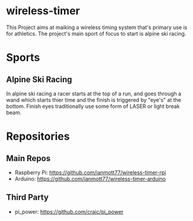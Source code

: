 # wireless-timer
 This Project aims at maiking a wireless timing system that's primary use is for athletics. The project's main sport of focus to start is alpine ski racing. 
 
 # Sports
 
 ## Alpine Ski Racing
 In alpine ski racing a racer starts at the top of a run, and goes through a wand which starts thier time and the finish is triggered by "eye's" at the bottom. Finish eyes traditionally use some form of LASER or light break beam.
 
 # Repositories
 ## Main Repos
 
 * Raspberry Pi: https://github.com/ianmott77/wireless-timer-rpi
 * Arduino: https://github.com/ianmott77/wireless-timer-arduino
 
 ## Third Party
 * pi_power: https://github.com/craic/pi_power

